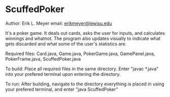 # ScuffedPoker

Author: Erik L. Meyer
email: erikmeyer@lewisu.edu

It's a poker game. It deals out cards, asks the user for inputs, and calculates winnings and whatnot. The program also updates visually to indicate what gets discarded and what some of the user's statistics are.

Required files: Card.java, Game.java, PokerGame.java, GamePanel.java, PokerFrame.java, ScuffedPoker.java

To build: Place all required files in the same directory. Enter "javac *.java" into your prefered terminal upon entering the directory.

To run: After building, navigate to the directory everything is placed in using your prefered terminal, and enter "java ScuffedPoker"